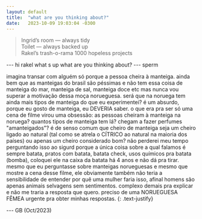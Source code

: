 ```yaml
---
layout: default
title:  "what are you thinking about?"
date:   2023-10-09 19:03:04 -0300
---
```

  
> Ingrid’s room — always tidy  
> Toilet — always backed up  
> Rakel’s trash-o-rama 1000 hopeless projects  
  
--- hi rakel
  what s up
  what are you thinking about?
--- sperm 
   
imagina transar com alguém só porque a pessoa cheira à manteiga. ainda bem que as manteigas do brasil são péssimas e não tem essa coisa de manteiga do mar, manteiga de sal, manteiga doce etc mas nunca vou superar a motivação dessa moça norueguesa. será que na noruega tem ainda mais tipos de manteiga do que eu experimentei? é um absurdo, porque eu gosto de manteiga, eu DEVERIA saber. o que era pra ser só uma cena de filme virou uma obsessão: as pessoas cheiram à manteiga na noruega? quantos tipos de manteiga tem lá? chegam a fazer perfumes "amanteigados"? é de senso comum que cheiro de manteiga seja um cheiro ligado ao natural (tal como se atrela o CÍTRICO ao natural na maioria dos países) ou apenas um cheiro considerado bom? não perderei meu tempo perguntando isso ao sigurd porque a única coisa sobre a qual falamos é sempre batata, pratos com batata, batata check, usos químicos pra batata (bomba), coloquei ele na caixa da batata há 4 anos e não dá pra tirar. mesmo que eu perguntasse sobre manteigas norueguesas e mesmo que mostre a cena desse filme, ele obviamente também não teria a sensibilidade de entender por quê uma mulher faria isso, afinal homens são apenas animais selvagens sem sentimentos. complexo demais pra explicar e não me traria a resposta que quero. preciso de uma NORUEGUESA FÊMEA urgente pra obter minhas respostas.
{: .text-justify}   
  
--- GB (Oct/2023)
